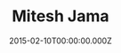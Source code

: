 ---
title: Mitesh Jama
articlename: >-
  Accuracy of Smartphone Applications and Wearable Devices for Tracking Physical
  Activity Data
date: 2015-02-10T00:00:00.000Z
summary: >-
  The objective of this study was to evaluate the accuracy of smartphone applications and wearable devices compared with direct observation of step counts, a metric successfully used in interventions to improve clinical outcomes.
authors: >-
  Meredith A. Case, BA; Holland A. Burwick; Kevin G. Volpp, MD, PhD; Mitesh S. Patel, MD, MBA, MS
externallink: 'https://jamanetwork.com/journals/jama/fullarticle/2108876'
journal: JAMA
---